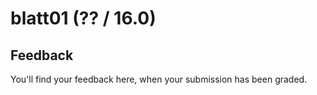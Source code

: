 # blatt01 (?? / 16.0)



## Feedback



You'll find your feedback here, when your submission has been graded.
